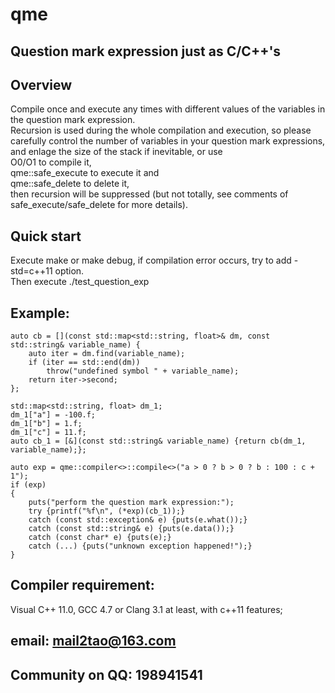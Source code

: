 # qme
Question mark expression just as C/C++'s
-
Overview
-
Compile once and execute any times with different values of the variables in the question mark expression.</br>
Recursion is used during the whole compilation and execution, so please carefully control the number of variables in your question mark expressions, and enlage the size of the stack if inevitable, or use</br>
O0/O1 to compile it,</br>
qme::safe_execute to execute it and</br>
qme::safe_delete to delete it,</br>
then recursion will be suppressed (but not totally, see comments of safe_execute/safe_delete for more details).

Quick start
-
Execute make or make debug, if compilation error occurs, try to add -std=c++11 option.</br>
Then execute ./test_question_exp

Example:
-
```
auto cb = [](const std::map<std::string, float>& dm, const std::string& variable_name) {
	auto iter = dm.find(variable_name);
	if (iter == std::end(dm))
		throw("undefined symbol " + variable_name);
	return iter->second;
};

std::map<std::string, float> dm_1;
dm_1["a"] = -100.f;
dm_1["b"] = 1.f;
dm_1["c"] = 11.f;
auto cb_1 = [&](const std::string& variable_name) {return cb(dm_1, variable_name);};

auto exp = qme::compiler<>::compile<>("a > 0 ? b > 0 ? b : 100 : c + 1");
if (exp)
{
	puts("perform the question mark expression:");
	try {printf("%f\n", (*exp)(cb_1));}
	catch (const std::exception& e) {puts(e.what());}
	catch (const std::string& e) {puts(e.data());}
	catch (const char* e) {puts(e);}
	catch (...) {puts("unknown exception happened!");}
}
```
Compiler requirement:
-
Visual C++ 11.0, GCC 4.7 or Clang 3.1 at least, with c++11 features;</br>

email: mail2tao@163.com
-
Community on QQ: 198941541
-
